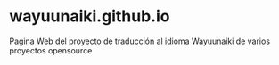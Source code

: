 # wayuunaiki.github.io
Pagina Web del proyecto de traducción al idioma Wayuunaiki de varios proyectos opensource
